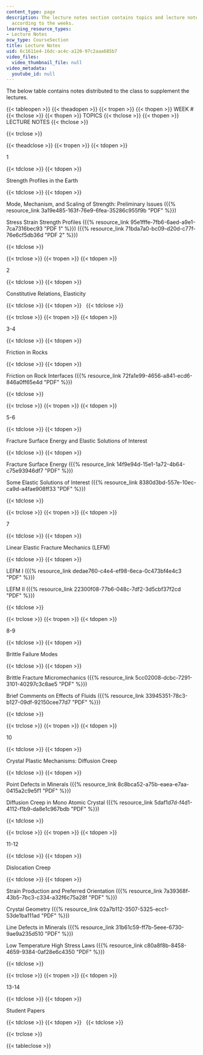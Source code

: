 ```yaml
---
content_type: page
description: The lecture notes section contains topics and lecture notes files listed
  according to the weeks.
learning_resource_types:
- Lecture Notes
ocw_type: CourseSection
title: Lecture Notes
uid: 6c1611e4-16dc-ac4c-a120-97c2aaa685b7
video_files:
  video_thumbnail_file: null
video_metadata:
  youtube_id: null
---
```


The below table contains notes distributed to the class to supplement the lectures.

{{< tableopen >}}
{{< theadopen >}}
{{< tropen >}}
{{< thopen >}}
WEEK #
{{< thclose >}}
{{< thopen >}}
TOPICS
{{< thclose >}}
{{< thopen >}}
LECTURE NOTES
{{< thclose >}}

{{< trclose >}}

{{< theadclose >}}
{{< tropen >}}
{{< tdopen >}}


1


{{< tdclose >}}
{{< tdopen >}}


Strength Profiles in the Earth


{{< tdclose >}}
{{< tdopen >}}


Mode, Mechanism, and Scaling of Strength: Preliminary Issues ({{% resource_link 3a19e485-163f-76e9-6fea-35286c955f9b "PDF" %}})

Stress Strain Strength Profiles ({{% resource_link 95e1fffe-7fb6-6aed-a9e1-7ca7316bec93 "PDF 1" %}}) ({{% resource_link 71bda7a0-bc09-d20d-c77f-76e6cf5db36d "PDF 2" %}})


{{< tdclose >}}

{{< trclose >}}
{{< tropen >}}
{{< tdopen >}}


2


{{< tdclose >}}
{{< tdopen >}}


Constitutive Relations, Elasticity


{{< tdclose >}}
{{< tdopen >}}
 
{{< tdclose >}}

{{< trclose >}}
{{< tropen >}}
{{< tdopen >}}


3-4


{{< tdclose >}}
{{< tdopen >}}


Friction in Rocks


{{< tdclose >}}
{{< tdopen >}}


Friction on Rock Interfaces ({{% resource_link 72fa1e99-4656-a841-ecd6-846a0ff65e4d "PDF" %}})


{{< tdclose >}}

{{< trclose >}}
{{< tropen >}}
{{< tdopen >}}


5-6


{{< tdclose >}}
{{< tdopen >}}


Fracture Surface Energy and Elastic Solutions of Interest


{{< tdclose >}}
{{< tdopen >}}


Fracture Surface Energy ({{% resource_link 14f9e94d-15e1-1a72-4b64-c75e93946df7 "PDF" %}})

Some Elastic Solutions of Interest ({{% resource_link 8380d3bd-557e-10ec-ca9d-a4fae908ff33 "PDF" %}})


{{< tdclose >}}

{{< trclose >}}
{{< tropen >}}
{{< tdopen >}}


7


{{< tdclose >}}
{{< tdopen >}}


Linear Elastic Fracture Mechanics (LEFM)


{{< tdclose >}}
{{< tdopen >}}


LEFM I ({{% resource_link dedae760-c4e4-ef98-6eca-0c473bf4e4c3 "PDF" %}})

LEFM II ({{% resource_link 22300f08-77b6-048c-7df2-3d5cbf37f2cd "PDF" %}})


{{< tdclose >}}

{{< trclose >}}
{{< tropen >}}
{{< tdopen >}}


8-9


{{< tdclose >}}
{{< tdopen >}}


Brittle Failure Modes


{{< tdclose >}}
{{< tdopen >}}


Brittle Fracture Micromechanics ({{% resource_link 5cc02008-dcbc-7291-3101-40297c3c8ae5 "PDF" %}})

Brief Comments on Effects of Fluids ({{% resource_link 33945351-78c3-b127-09df-92150cee77d7 "PDF" %}})


{{< tdclose >}}

{{< trclose >}}
{{< tropen >}}
{{< tdopen >}}


10


{{< tdclose >}}
{{< tdopen >}}


Crystal Plastic Mechanisms: Diffusion Creep


{{< tdclose >}}
{{< tdopen >}}


Point Defects in Minerals ({{% resource_link 8c8bca52-a75b-eaea-e7aa-0415a2c9e5f1 "PDF" %}})

Diffusion Creep in Mono Atomic Crystal ({{% resource_link 5daf1d7d-f4d1-4112-f1b9-da8e1c967bdb "PDF" %}})


{{< tdclose >}}

{{< trclose >}}
{{< tropen >}}
{{< tdopen >}}


11-12


{{< tdclose >}}
{{< tdopen >}}


Dislocation Creep


{{< tdclose >}}
{{< tdopen >}}


Strain Production and Preferred Orientation ({{% resource_link 7a39368f-43b5-7bc3-c334-a32f6c75a28f "PDF" %}})

Crystal Geometry ({{% resource_link 02a7b112-3507-5325-ecc1-53de1ba111ad "PDF" %}})

Line Defects in Minerals ({{% resource_link 31b61c59-ff7b-5eee-6730-9ae9a235d510 "PDF" %}})

Low Temperature High Stress Laws ({{% resource_link c80a8f8b-8458-4659-9384-0af28e6c4350 "PDF" %}})


{{< tdclose >}}

{{< trclose >}}
{{< tropen >}}
{{< tdopen >}}


13-14


{{< tdclose >}}
{{< tdopen >}}


Student Papers


{{< tdclose >}}
{{< tdopen >}}
 
{{< tdclose >}}

{{< trclose >}}

{{< tableclose >}}